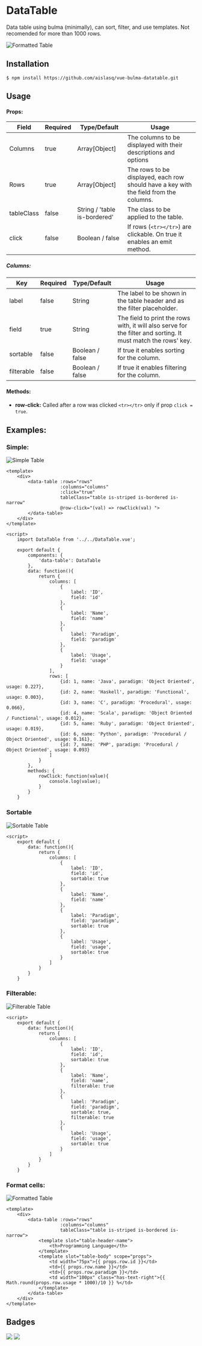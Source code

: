 # DataTable

Data table using bulma (minimally), can sort, filter, and use templates. Not recomended for more than 1000 rows.

![Formatted Table](https://github.com/aislasq/vue-bulma-datatable/blob/master/images/format.png "Formatted Table")

## Installation
```
$ npm install https://github.com/aislasq/vue-bulma-datatable.git
```

## Usage

#### Props:

|Field|Required|Type/Default|Usage|
|-----|------|--------|-----|
|Columns|true|Array[Object]|The columns to be displayed with their descriptions and options|
|Rows|true|Array[Object]|The rows to be displayed, each row should have a key with the field from the columns.|
|tableClass|false|String / 'table is-bordered'|The class to be applied to the table.|
|click|false|Boolean / false|If rows (```<tr></tr>```) are clickable. On true it enables an emit method.|

##### Columns:
|Key|Required|Type/Default|Usage|
|---|---|---|---|
|label|false|String|The label to be shown in the table header and as the filter placeholder.|
|field|true|String|The field to print the rows with, it will also serve for the filter and sorting. It must match the rows' key.|
|sortable|false|Boolean / false|If true it enables sorting for the column.|
|filterable|false|Boolean / false|If true it enables filtering for the column.|

#### Methods: 

* **row-click:** Called after a row was clicked ```<tr></tr>``` only if prop ```click = true```.

## Examples:

### Simple:

![Simple Table](https://github.com/aislasq/vue-bulma-datatable/blob/master/images/simple.png "Simple Table")

```vue
<template>
    <div>
        <data-table :rows="rows"
                    :columns="columns"
                    :click="true"
                    tableClass="table is-striped is-bordered is-narrow"
                    @row-click="(val) => rowClick(val) ">
        </data-table>
    </div>
</template>

<script>
    import DataTable from '../../DataTable.vue';

    export default {
        components: {
            'data-table': DataTable
        },
        data: function(){
            return {
                columns: [
                    {
                        label: 'ID',
                        field: 'id'
                    },
                    {
                        label: 'Name',
                        field: 'name'
                    },
                    {
                        label: 'Paradigm',
                        field: 'paradigm'
                    },
                    {
                        label: 'Usage',
                        field: 'usage'
                    }
                ],
                rows: [
                    {id: 1, name: 'Java', paradigm: 'Object Oriented', usage: 0.227},
                    {id: 2, name: 'Haskell', paradigm: 'Functional', usage: 0.003},
                    {id: 3, name: 'C', paradigm: 'Procedural', usage: 0.066},
                    {id: 4, name: 'Scala', paradigm: 'Object Oriented / Functional', usage: 0.012},
                    {id: 5, name: 'Ruby', paradigm: 'Object Oriented', usage: 0.019},
                    {id: 6, name: 'Python', paradigm: 'Procedural / Object Oriented', usage: 0.161},
                    {id: 7, name: 'PHP', paradigm: 'Procedural / Object Oriented', usage: 0.093}
                ]
            }
        },
        methods: {
            rowClick: function(value){
                console.log(value);
            }
        }
    }
```

### Sortable

![Sortable Table](https://github.com/aislasq/vue-bulma-datatable/blob/master/images/sortable.png "Sortable Table")

```vue
<script>
    export default {
        data: function(){
            return {
                columns: [
                    {
                        label: 'ID',
                        field: 'id',
                        sortable: true
                    },
                    {
                        label: 'Name',
                        field: 'name'
                    },
                    {
                        label: 'Paradigm',
                        field: 'paradigm',
                        sortable: true
                    },
                    {
                        label: 'Usage',
                        field: 'usage',
                        sortable: true
                    }
                ]
            }
        }
    }
```

### Filterable:

![Filterable Table](https://github.com/aislasq/vue-bulma-datatable/blob/master/images/filterable.png "Filterable Table")

```vue
<script>
    export default {
        data: function(){
            return {
                columns: [
                    {
                        label: 'ID',
                        field: 'id',
                        sortable: true
                    },
                    {
                        label: 'Name',
                        field: 'name',
                        filterable: true
                    },
                    {
                        label: 'Paradigm',
                        field: 'paradigm',
                        sortable: true,
                        filterable: true
                    },
                    {
                        label: 'Usage',
                        field: 'usage',
                        sortable: true
                    }
                ]
            }
        }
    }
```
### Format cells:

![Formatted Table](https://github.com/aislasq/vue-bulma-datatable/blob/master/images/format.png "Formatted Table")

```vue
<template>
    <div>
        <data-table :rows="rows"
                    :columns="columns"
                    tableClass="table is-striped is-bordered is-narrow">
            <template slot="table-header-name">
                <th>Programming Language</th>
            </template>
            <template slot="table-body" scope="props">
                <td width="75px">{{ props.row.id }}</td>
                <td>{{ props.row.name }}</td>
                <td>{{ props.row.paradigm }}</td>
                <td width="100px" class="has-text-right">{{ Math.round(props.row.usage * 1000)/10 }} %</td>
            </template>
        </data-table>
    </div>
</template>
```

## Badges

![](https://img.shields.io/badge/license-MIT-blue.svg)
![](https://img.shields.io/badge/status-stable-green.svg)

